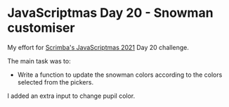 # JavaScriptmas Day 20 - Snowman customiser

My effort for [Scrimba's JavaScriptmas 2021](https://scrimba.com/learn/javascriptmas2021) Day 20 challenge.

The main task was to:

- Write a function to update the snowman colors according to the colors selected from the pickers.

I added an extra input to change pupil color.
